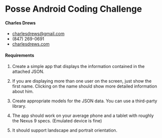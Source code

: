 # Posse Android Coding Challenge

#### Charles Drews

- charlesdrews@gmail.com
- (847) 269-0691
- [charlesdrews.com](http://www.charlesdrews.com/)

#### Requirements

1. Create a simple app that displays the information contained in the attached JSON.  

1. If you are displaying more than one user on the screen, just show the first name.  Clicking on the name should show more detailed information about him.  

1. Create appropriate models for the JSON data. You can use a third-party library.

1. The app should work on your average phone and a tablet with roughly the Nexus 9 specs. (Emulated device is fine)

1. It should support landscape and portrait orientation. 
